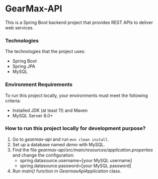 # GearMax-API

This is a Spring Boot backend project that provides REST APIs to deliver web services.

### Technologies
The technologies that the project uses:
- Spring Boot
- Spring JPA
- MySQL

### Environment Requirements
To run this project locally, your environments must meet the following criteria:
- Installed JDK (at least 11) and Maven
- MySQL Server 8.0+

### How to run this project locally for development purpose?
1. Go to *gearmax-api* and run `mvn clean install`.
2. Set up a database named *demo* with MySQL.
3. Find the file *gearmax-api/src/main/resources/application.properties* and change the configuration:
    - spring.datasource.username=[your MySQL username]
    - spring.datasource.password=[your MySQL password]
4. Run *main()* function in *GearmaxApiApplication* class.